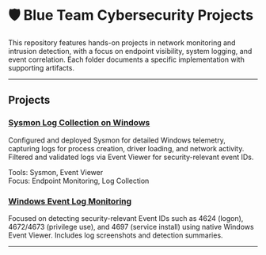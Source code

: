# 🛡️ Blue Team Cybersecurity Projects

This repository features hands-on projects in network monitoring and intrusion detection, with a focus on endpoint visibility, system logging, and event correlation. Each folder documents a specific implementation with supporting artifacts.

---

##  Projects

### [Sysmon Log Collection on Windows](./sysmon-log-collection-windows)
Configured and deployed Sysmon for detailed Windows telemetry, capturing logs for process creation, driver loading, and network activity. Filtered and validated logs via Event Viewer for security-relevant event IDs.

 Tools: Sysmon, Event Viewer  
 Focus: Endpoint Monitoring, Log Collection


 ### [Windows Event Log Monitoring](./Windows-Event-Log-Monitoring)
Focused on detecting security-relevant Event IDs such as 4624 (logon), 4672/4673 (privilege use), and 4697 (service install) using native Windows Event Viewer. Includes log screenshots and detection summaries.


---
